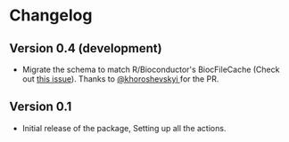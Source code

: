 # Changelog

## Version 0.4 (development)

- Migrate the schema to match R/Bioconductor's BiocFileCache (Check out [this issue](https://github.com/BiocPy/pyBiocFileCache/issues/11)). Thanks to [@khoroshevskyi ](https://github.com/khoroshevskyi) for the PR.

## Version 0.1 

- Initial release of the package, Setting up all the actions.
